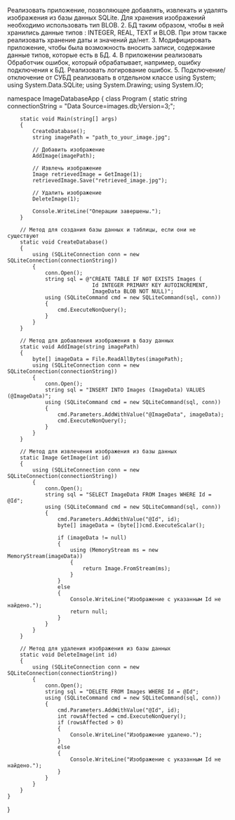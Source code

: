 Реализовать приложение, позволяющее добавлять, извлекать и удалять 
изображения из базы данных SQLite. Для хранения изображений необходимо 
использовать тип BLOB.
2. БД таким образом, чтобы в ней хранились данные типов : INTEGER, REAL, 
TEXT и BLOB. При этом также реализовать хранение даты и значений да/нет.
3. Модифицировать приложение, чтобы была возможность вносить записи, 
содержание данные типов, которые есть в БД.
4. В приложении реализовать Обработчик ошибок, который обрабатывает, 
например, ошибку подключения к БД. Реализовать логирование ошибок.
5. Подключение/отключение от СУБД реализовать в отдельном классе
using System;
using System.Data.SQLite;
using System.Drawing;
using System.IO;

namespace ImageDatabaseApp
{
    class Program
    {
        static string connectionString = "Data Source=images.db;Version=3;";

        static void Main(string[] args)
        {
            CreateDatabase();
            string imagePath = "path_to_your_image.jpg";

            // Добавить изображение
            AddImage(imagePath);

            // Извлечь изображение
            Image retrievedImage = GetImage(1);
            retrievedImage.Save("retrieved_image.jpg");

            // Удалить изображение
            DeleteImage(1);

            Console.WriteLine("Операции завершены.");
        }

        // Метод для создания базы данных и таблицы, если они не существуют
        static void CreateDatabase()
        {
            using (SQLiteConnection conn = new SQLiteConnection(connectionString))
            {
                conn.Open();
                string sql = @"CREATE TABLE IF NOT EXISTS Images (
                               Id INTEGER PRIMARY KEY AUTOINCREMENT,
                               ImageData BLOB NOT NULL)";
                using (SQLiteCommand cmd = new SQLiteCommand(sql, conn))
                {
                    cmd.ExecuteNonQuery();
                }
            }
        }

        // Метод для добавления изображения в базу данных
        static void AddImage(string imagePath)
        {
            byte[] imageData = File.ReadAllBytes(imagePath);
            using (SQLiteConnection conn = new SQLiteConnection(connectionString))
            {
                conn.Open();
                string sql = "INSERT INTO Images (ImageData) VALUES (@ImageData)";
                using (SQLiteCommand cmd = new SQLiteCommand(sql, conn))
                {
                    cmd.Parameters.AddWithValue("@ImageData", imageData);
                    cmd.ExecuteNonQuery();
                }
            }
        }

        // Метод для извлечения изображения из базы данных
        static Image GetImage(int id)
        {
            using (SQLiteConnection conn = new SQLiteConnection(connectionString))
            {
                conn.Open();
                string sql = "SELECT ImageData FROM Images WHERE Id = @Id";
                using (SQLiteCommand cmd = new SQLiteCommand(sql, conn))
                {
                    cmd.Parameters.AddWithValue("@Id", id);
                    byte[] imageData = (byte[])cmd.ExecuteScalar();

                    if (imageData != null)
                    {
                        using (MemoryStream ms = new MemoryStream(imageData))
                        {
                            return Image.FromStream(ms);
                        }
                    }
                    else
                    {
                        Console.WriteLine("Изображение с указанным Id не найдено.");
                        return null;
                    }
                }
            }
        }

        // Метод для удаления изображения из базы данных
        static void DeleteImage(int id)
        {
            using (SQLiteConnection conn = new SQLiteConnection(connectionString))
            {
                conn.Open();
                string sql = "DELETE FROM Images WHERE Id = @Id";
                using (SQLiteCommand cmd = new SQLiteCommand(sql, conn))
                {
                    cmd.Parameters.AddWithValue("@Id", id);
                    int rowsAffected = cmd.ExecuteNonQuery();
                    if (rowsAffected > 0)
                    {
                        Console.WriteLine("Изображение удалено.");
                    }
                    else
                    {
                        Console.WriteLine("Изображение с указанным Id не найдено.");
                    }
                }
            }
        }
    }
}